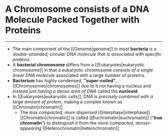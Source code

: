 # A Chromosome consists of a DNA Molecule Packed Together with Proteins
---
- The main component of the [[Genome|genome]] in most **bacteria** is a *double-stranded, circular DNA molecule that is associated with specific proteins*.
- A **bacterial chromosome** differs from a [[Eukaryotes|eukaryotic chromosome]] in that a eukaryotic chromosome *consists of a single linear DNA molecule* associated with a large number of proteins.
- **Bacterium** has highly condensed, **"super-coiled"**, [[Chromosomes|chromosomes]] due to it not having a nucleus and *instead just having a dense area of DNA* called the **nucleoid**.
- In [[Eukaryotes|eukaryotic cells]], DNA is *precisely combined with a large amount of protein*, making a complex known as [[Chromatin|chromatin]].
	- The *less compacted, more dispersed* [[Interphase|interphase]] [[Chromatin|chromatin]] is called [[Euchromatin|euchromatin]] (“**true chromatin**”) to distinguish it from the *more compacted, denser-appearing* [[Heterochromatin|heterochromatin]] 